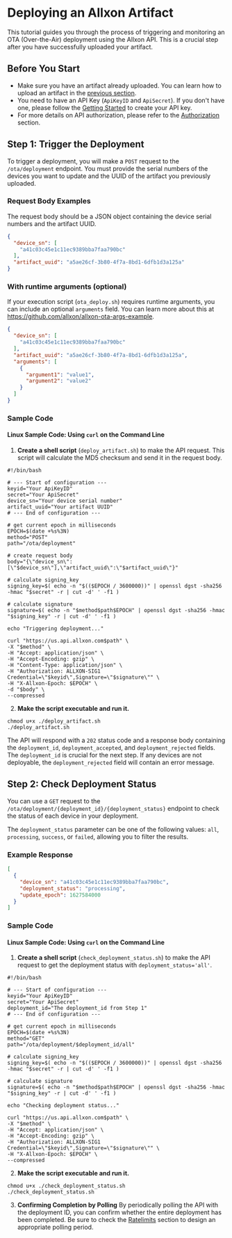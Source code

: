 # Deploying an Allxon Artifact
This tutorial guides you through the process of triggering and monitoring an OTA (Over-the-Air) deployment using the Allxon API. This is a crucial step after you have successfully uploaded your artifact.

## Before You Start
- Make sure you have an artifact already uploaded. You can learn how to upload an artifact in the [previous section](/allxon-api/FeatureFlow/UploadArtifact).
- You need to have an API Key (`ApiKeyID` and `ApiSecret`). If you don't have one, please follow the [Getting Started](/allxon-api/GettingStarted) to create your API key.
- For more details on API authorization, please refer to the [Authorization](/allxon-api/APIAuthorization) section.

## Step 1: Trigger the Deployment
To trigger a deployment, you will make a `POST` request to the `/ota/deployment` endpoint. You must provide the serial numbers of the devices you want to update and the UUID of the artifact you previously uploaded.

### Request Body Examples
The request body should be a JSON object containing the device serial numbers and the artifact UUID.

```json
{
  "device_sn": [
    "a41c03c45e1c11ec9389bba7faa790bc"
  ],
  "artifact_uuid": "a5ae26cf-3b80-4f7a-8bd1-6dfb1d3a125a"
}
```

### With runtime arguments (optional)
If your execution script (`ota_deploy.sh`) requires runtime arguments, you can include an optional `arguments` field. You can learn more about this at https://github.com/allxon/allxon-ota-args-example.
```json
{
  "device_sn": [
    "a41c03c45e1c11ec9389bba7faa790bc"
  ],
  "artifact_uuid": "a5ae26cf-3b80-4f7a-8bd1-6dfb1d3a125a",
  "arguments": [
    {
      "argument1": "value1",
      "argument2": "value2"
    }
  ]
}
```

### Sample Code

#### Linux Sample Code: Using `curl` on the Command Line
1.  **Create a shell script** (`deploy_artifact.sh`) to make the API request. This script will calculate the MD5 checksum and send it in the request body.

```shell
#!/bin/bash

# --- Start of configuration ---
keyid="Your ApiKeyID"
secret="Your ApiSecret"
device_sn="Your device serial number"
artifact_uuid="Your artifact UUID"
# --- End of configuration ---

# get current epoch in milliseconds
EPOCH=$(date +%s%3N)
method="POST"
path="/ota/deployment"

# create request body
body="{\"device_sn\":[\"$device_sn\"],\"artifact_uuid\":\"$artifact_uuid\"}"

# calculate signing_key
signing_key=$( echo -n "$(($EPOCH / 3600000))" | openssl dgst -sha256 -hmac "$secret" -r | cut -d' ' -f1 )

# calculate signature
signature=$( echo -n "$method$path$EPOCH" | openssl dgst -sha256 -hmac "$signing_key" -r | cut -d' ' -f1 )

echo "Triggering deployment..."

curl "https://us.api.allxon.com$path" \
-X "$method" \
-H "Accept: application/json" \
-H "Accept-Encoding: gzip" \
-H "Content-Type: application/json" \
-H "Authorization: ALLXON-SIG1 Credential=\"$keyid\",Signature=\"$signature\"" \
-H "X-Allxon-Epoch: $EPOCH" \
-d "$body" \
--compressed
```

2.  **Make the script executable and run it.**

```shell
chmod u+x ./deploy_artifact.sh
./deploy_artifact.sh
```

The API will respond with a `202` status code and a response body containing the `deployment_id`, `deployment_accepted`, and `deployment_rejected` fields. The `deployment_id` is crucial for the next step. If any devices are not deployable, the `deployment_rejected` field will contain an error message.

## Step 2: Check Deployment Status
You can use a `GET` request to the `/ota/deployment/{deployment_id}/{deployment_status}` endpoint to check the status of each device in your deployment.

The `deployment_status` parameter can be one of the following values: `all`, `processing`, `success`, or `failed`, allowing you to filter the results.

### Example Response
```json
[
  {
    "device_sn": "a41c03c45e1c11ec9389bba7faa790bc",
    "deployment_status": "processing",
    "update_epoch": 1627584000
  }
]
```

### Sample Code

#### Linux Sample Code: Using `curl` on the Command Line
1.  **Create a shell script** (`check_deployment_status.sh`) to make the API request to get the deployment status with `deployment_status='all'`.

```shell
#!/bin/bash

# --- Start of configuration ---
keyid="Your ApiKeyID"
secret="Your ApiSecret"
deployment_id="The deployment_id from Step 1"
# --- End of configuration ---

# get current epoch in milliseconds
EPOCH=$(date +%s%3N)
method="GET"
path="/ota/deployment/$deployment_id/all"

# calculate signing_key
signing_key=$( echo -n "$(($EPOCH / 3600000))" | openssl dgst -sha256 -hmac "$secret" -r | cut -d' ' -f1 )

# calculate signature
signature=$( echo -n "$method$path$EPOCH" | openssl dgst -sha256 -hmac "$signing_key" -r | cut -d' ' -f1 )

echo "Checking deployment status..."

curl "https://us.api.allxon.com$path" \
-X "$method" \
-H "Accept: application/json" \
-H "Accept-Encoding: gzip" \
-H "Authorization: ALLXON-SIG1 Credential=\"$keyid\",Signature=\"$signature\"" \
-H "X-Allxon-Epoch: $EPOCH" \
--compressed
```

2.  **Make the script executable and run it.**

```shell
chmod u+x ./check_deployment_status.sh
./check_deployment_status.sh
```

3.  **Confirming Completion by Polling**
By periodically polling the API with the deployment ID, you can confirm whether the entire deployment has been completed. Be sure to check the [Ratelimits](/allxon-api/Ratelimits) section to design an appropriate polling period.